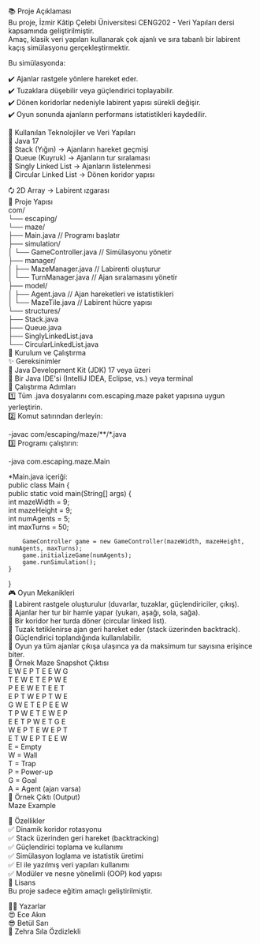 📚 Proje Açıklaması  
Bu proje, İzmir Kâtip Çelebi Üniversitesi CENG202 - Veri Yapıları dersi kapsamında geliştirilmiştir.  
Amaç, klasik veri yapıları kullanarak çok ajanlı ve sıra tabanlı bir labirent kaçış simülasyonu gerçekleştirmektir.  

Bu simülasyonda:  

✔️ Ajanlar rastgele yönlere hareket eder.  
✔️ Tuzaklara düşebilir veya güçlendirici toplayabilir.  
✔️ Dönen koridorlar nedeniyle labirent yapısı sürekli değişir.  
✔️ Oyun sonunda ajanların performans istatistikleri kaydedilir.  

💠 Kullanılan Teknolojiler ve Veri Yapıları  
🚀 Java 17  
🧱 Stack (Yığın) → Ajanların hareket geçmişi  
🚦 Queue (Kuyruk) → Ajanların tur sıralaması  
🔗 Singly Linked List → Ajanların listelenmesi  
🔄 Circular Linked List → Dönen koridor yapısı  


🗘️ 2D Array → Labirent ızgarası  
📆 Proje Yapısı  
com/  
└── escaping/  
    └── maze/  
        ├── Main.java                // Programı başlatır  
        ├── simulation/  
        │    └── GameController.java  // Simülasyonu yönetir  
        ├── manager/  
        │    ├── MazeManager.java     // Labirenti oluşturur  
        │    └── TurnManager.java     // Ajan sıralamasını yönetir  
        ├── model/  
        │    ├── Agent.java           // Ajan hareketleri ve istatistikleri  
        │    └── MazeTile.java        // Labirent hücre yapısı  
        └── structures/  
             ├── Stack.java  
             ├── Queue.java  
             ├── SinglyLinkedList.java  
             └── CircularLinkedList.java  
🚀 Kurulum ve Çalıştırma  
✨ Gereksinimler  
📌 Java Development Kit (JDK) 17 veya üzeri  
📌 Bir Java IDE'si (IntelliJ IDEA, Eclipse, vs.) veya terminal  
🚀 Çalıştırma Adımları  
1️⃣ Tüm .java dosyalarını com.escaping.maze paket yapısına uygun yerleştirin.  
2️⃣ Komut satırından derleyin:  

-javac com/escaping/maze/**/*.java  
3️⃣ Programı çalıştırın:  

-java com.escaping.maze.Main  

*Main.java içeriği:  
public class Main {  
    public static void main(String[] args) {  
        int mazeWidth = 9;  
        int mazeHeight = 9;  
        int numAgents = 5;  
        int maxTurns = 50;  

        GameController game = new GameController(mazeWidth, mazeHeight, numAgents, maxTurns);  
        game.initializeGame(numAgents);  
        game.runSimulation();  
    }  
}  
🎮 Oyun Mekanikleri  
🔹 Labirent rastgele oluşturulur (duvarlar, tuzaklar, güçlendiriciler, çıkış).  
🔹 Ajanlar her tur bir hamle yapar (yukarı, aşağı, sola, sağa).  
🔹 Bir koridor her turda döner (circular linked list).  
🔹 Tuzak tetiklenirse ajan geri hareket eder (stack üzerinden backtrack).  
🔹 Güçlendirici toplandığında kullanılabilir.  
🔹 Oyun ya tüm ajanlar çıkışa ulaşınca ya da maksimum tur sayısına erişince biter.  
🎉 Örnek Maze Snapshot Çıktısı  
E W E P T E E W G  
T E W E T E P W E  
P E E W E T E E T  
E P T W E P T W E  
G W E T E P E E W  
T P W E T E W E P  
E E T P W E T G E  
W E P T E W E P T  
E T W E P T E E W  
E = Empty  
W = Wall  
T = Trap  
P = Power-up  
G = Goal  
A = Agent (ajan varsa)  
🎊 Örnek Çıktı (Output)  
Maze Example  

🌟 Özellikler  
✅ Dinamik koridor rotasyonu  
✅ Stack üzerinden geri hareket (backtracking)  
✅ Güçlendirici toplama ve kullanımı  
✅ Simülasyon loglama ve istatistik üretimi  
✅ El ile yazılmış veri yapıları kullanımı  
✅ Modüler ve nesne yönelimli (OOP) kod yapısı  
📝 Lisans  
Bu proje sadece eğitim amaçlı geliştirilmiştir.  

👩‍💻 Yazarlar  
😍 Ece Akın  
😎 Betül Sarı  
🌻 Zehra Sıla Özdizlekli  
